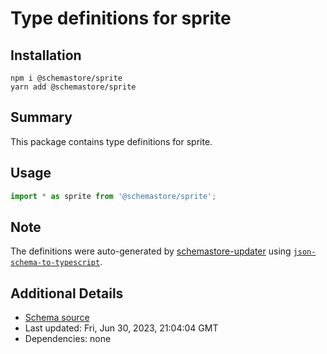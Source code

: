 # Type definitions for sprite

## Installation

```
npm i @schemastore/sprite
yarn add @schemastore/sprite
```

## Summary

This package contains type definitions for sprite.

## Usage

```ts
import * as sprite from '@schemastore/sprite';
```

## Note

The definitions were auto-generated by [schemastore-updater](https://github.com/ffflorian/schemastore-updater) using [`json-schema-to-typescript`](https://www.npmjs.com/package/json-schema-to-typescript).

## Additional Details

* [Schema source](https://github.com/SchemaStore/schemastore/tree/master/src/schemas/json/sprite)
* Last updated: Fri, Jun 30, 2023, 21:04:04 GMT
* Dependencies: none
